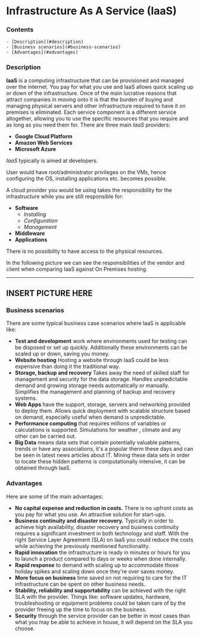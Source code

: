 # Infrastructure As A Service (IaaS)

<!--TOC_START-->
### Contents
	- [Description](#description)
	- [Business scenarios](#business-scenarios)
	- [Advantages](#advantages)

<!--TOC_END-->
### Description

**IaaS** is a computing infrastructure that can be provisioned and managed over the internet. 
You pay for what you use and IaaS allows quick scaling up or down of the infrastructure. 
Once of the main lucrative reasons that attract companies in moving onto it is that the burden of buying and managing
 physical servers and other infrastructure required to have it on premises is eliminated. 
Each service component is a different service altogether, allowing you to use the specific resources that you require
 and as long as you need them for. 
There are three main *IaaS* providers:
* **Google Cloud Platform**
* **Amazon Web Services**
* **Microsoft Azure**

*IaaS* typically is aimed at developers. 

User would have root/administrator privileges on the VMs, hence configuring the OS, installing applications etc. becomes possible.

A cloud provider you would be using takes the responsibility for the infrastructure while you are still responsible for:
* **Software**
    * _Installing_
    * _Configuration_
    * _Management_
* **Middleware**
* **Applications**

There is no possibility to have access to the physical resources.

In the following picture we can see the responsibilities of the vendor and client when comparing IaaS against On
 Premises hosting.
 
------------------------------------------------------------------------------------------------------------------------
**INSERT PICTURE HERE**
------------------------------------------------------------------------------------------------------------------------
 
### Business scenarios

There are some typical business case scenarios where IaaS is applicable like:
* **Test and development** work where environments used for testing can be disposed or set up quickly.
Additionally these environments can be scaled up or down, saving you money.
* **Website hosting** Hosting a website through IaaS could be less expensive than doing it the traditional way.
* **Storage, backup and recovery** Takes away the need of skilled staff for management and security for the data
 storage. 
Handles unpredictable demand and growing storage needs automatically or manually. 
Simplifies the management and planning of backup and recovery systems.
* **Web Apps** have the support, storage, servers and networking provided to deploy them. 
Allows quick deployment with scalable structure based on demand, especially useful when demand is unpredictable.
* **Performance computing** that requires millions of variables or calculations is supported. Simulations for weather
, climate and any other can be carried out.
* **Big Data** means data sets that contain potentially valuable patterns, trends or have any associations, it's a
 popular therm these days and can be seen in latest news articles about IT. 
 Mining these data sets in order to locate these hidden patterns is computationally intensive, it can be obtained
  through IaaS. 

### Advantages

Here are some of the main advantages:
- **No capital expense and reduction in costs.**
There is no upfront costs as you pay for what you use. 
An attractive solution for start-ups.
- **Business continuity and disaster recovery.** 
Typically in order to achieve high availability, disaster recovery and business continuity requires a significant investment in both technology and staff.
 With the right Service Layer Agreement (SLA) on IaaS you could reduce the costs while achieving the previously mentioned functionality. 
- **Rapid innovation** the infrastructure is ready in minutes or hours for you to launch a product compared to days or weeks when done internally.
- **Rapid response** to demand with scaling up to accommodate those holiday spikes and scaling down once they're over saves money. 
- **More focus on business** time saved on not requiring to care for the IT infrastructure can be spent on other business needs. 
- **Stability, reliability and supportability** can be achieved with the right SLA with the provider. 
Things like: software updates, hardware, troubleshooting or equipment problems could be taken care of by the provider freeing up the time to focus on the business. 
- **Security** through the service provider can be better in most cases than what you may be able to achieve in house, it will depend on the SLA you choose.
